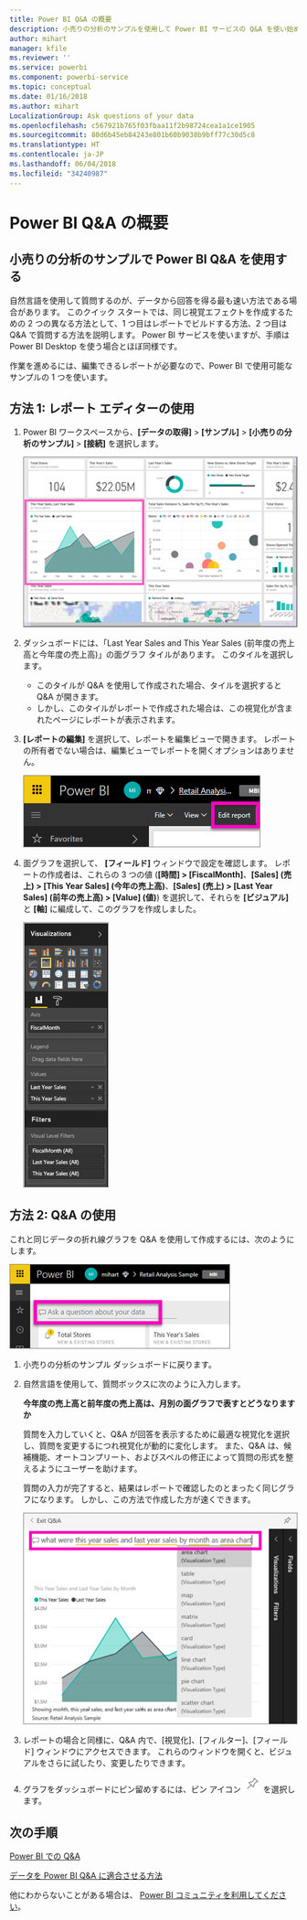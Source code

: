 ```yaml
---
title: Power BI Q&A の概要
description: 小売りの分析のサンプルを使用して Power BI サービスの Q&A を使い始めます
author: mihart
manager: kfile
ms.reviewer: ''
ms.service: powerbi
ms.component: powerbi-service
ms.topic: conceptual
ms.date: 01/16/2018
ms.author: mihart
LocalizationGroup: Ask questions of your data
ms.openlocfilehash: c567921b765f03fbaa11f2b98724cea1a1ce1905
ms.sourcegitcommit: 80d6b45eb84243e801b60b9038b9bff77c30d5c8
ms.translationtype: HT
ms.contentlocale: ja-JP
ms.lasthandoff: 06/04/2018
ms.locfileid: "34240987"
---
```

# <a name="get-started-with-power-bi-qa"></a>Power BI Q&A の概要
## <a name="use-power-bi-qa-with-the-retail-analysis-sample"></a>小売りの分析のサンプルで Power BI Q&A を使用する
自然言語を使用して質問するのが、データから回答を得る最も速い方法である場合があります。  このクイック スタートでは、同じ視覚エフェクトを作成するための 2 つの異なる方法として、1 つ目はレポートでビルドする方法、2 つ目は Q&A で質問する方法を説明します。 Power BI サービスを使いますが、手順は Power BI Desktop を使う場合とほぼ同様です。

作業を進めるには、編集できるレポートが必要なので、Power BI で使用可能なサンプルの 1 つを使います。

## <a name="method-1-using-the-report-editor"></a>方法 1: レポート エディターの使用
1. Power BI ワークスペースから、**[データの取得]** \> **[サンプル]** \> **[小売りの分析のサンプル]**  >  **[接続]** を選択します。
   
    ![](media/power-bi-visualization-introduction-to-q-and-a/power-bi-dashboard.png)
2. ダッシュボードには、「Last Year Sales and This Year Sales (前年度の売上高と今年度の売上高)」の面グラフ タイルがあります。  このタイルを選択します。 
   
   * このタイルが Q&A を使用して作成された場合、タイルを選択すると Q&A が開きます。 
   * しかし、このタイルがレポートで作成された場合は、この視覚化が含まれたページにレポートが表示されます。
3. **[レポートの編集]** を選択して、レポートを編集ビューで開きます。  レポートの所有者でない場合は、編集ビューでレポートを開くオプションはありません。
   
    ![](media/power-bi-visualization-introduction-to-q-and-a/power-bi-edit-report.png)
4. 面グラフを選択して、 **[フィールド]** ウィンドウで設定を確認します。  レポートの作成者は、これらの 3 つの値 \(**\[時間] > \[FiscalMonth]**、**\[Sales] \(売上) > \[This Year Sales] \(今年の売上高)**、**\[Sales] \(売上) > \[Last Year Sales] \(前年の売上高) > \[Value] \(値)**) を選択して、それらを **\[ビジュアル]** と **\[軸]** に編成して、このグラフを作成しました。
   
    ![](media/power-bi-visualization-introduction-to-q-and-a/gnatutorial_3-new.png)

## <a name="method-2-using-qa"></a>方法 2: Q&A の使用
これと同じデータの折れ線グラフを Q&A を使用して作成するには、次のようにします。

![](media/power-bi-visualization-introduction-to-q-and-a/power-bi-qna.png)

1. 小売りの分析のサンプル ダッシュボードに戻ります。
2. 自然言語を使用して、質問ボックスに次のように入力します。
   
   **今年度の売上高と前年度の売上高は、月別の面グラフで表すとどうなりますか**
   
   質問を入力していくと、Q&A が回答を表示するために最適な視覚化を選択し、質問を変更するにつれ視覚化が動的に変化します。 また、Q&A は、候補機能、オートコンプリート、およびスペルの修正によって質問の形式を整えるようにユーザーを助けます。
   
   質問の入力が完了すると、結果はレポートで確認したのとまったく同じグラフになります。  しかし、この方法で作成した方が速くできます。
   
   ![](media/power-bi-visualization-introduction-to-q-and-a/powerbi-qna-areachart.png)
3. レポートの場合と同様に、Q&A 内で、[視覚化]、[フィルター]、[フィールド] ウィンドウにアクセスできます。  これらのウィンドウを開くと、ビジュアルをさらに試したり、変更したりできます。
4. グラフをダッシュボードにピン留めするには、ピン アイコン ![](media/power-bi-visualization-introduction-to-q-and-a/pinnooutline.png) を選択します。

## <a name="next-steps"></a>次の手順
[Power BI での Q&A](power-bi-q-and-a.md)

[データを Power BI Q&A に適合させる方法](service-prepare-data-for-q-and-a.md)

他にわからないことがある場合は、 [Power BI コミュニティを利用してください](http://community.powerbi.com/)。

